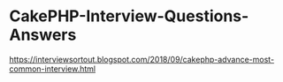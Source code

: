 # CakePHP-Interview-Questions-Answers
https://interviewsortout.blogspot.com/2018/09/cakephp-advance-most-common-interview.html
